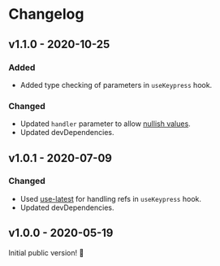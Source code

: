 # Changelog

## v1.1.0 - 2020-10-25

### Added

- Added type checking of parameters in `useKeypress` hook.

### Changed

- Updated `handler` parameter to allow [nullish values](https://developer.mozilla.org/en-US/docs/Glossary/Nullish).
- Updated devDependencies.

## v1.0.1 - 2020-07-09

### Changed

- Used [use-latest](https://www.npmjs.com/package/use-latest) for handling refs in `useKeypress` hook.
- Updated devDependencies.

## v1.0.0 - 2020-05-19

Initial public version! :tada:
